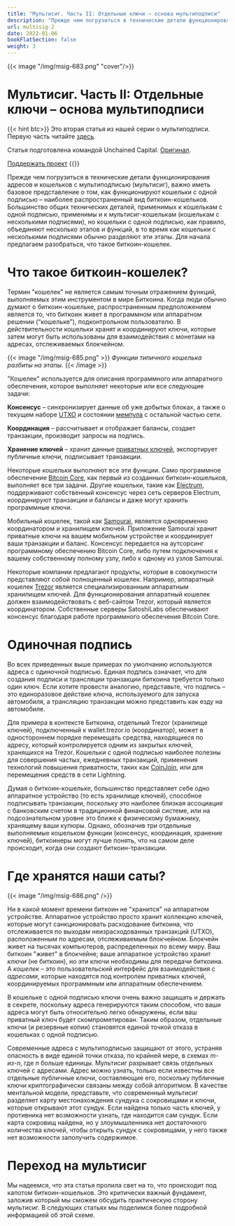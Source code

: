 ```yaml
---
title: "Мультисиг. Часть II: Отдельные ключи – основа мультиподписи"
description: "Прежде чем погрузиться в технические детали функционирования адресов и кошельков с мультиподписью (мультисиг), важно иметь базовое представление о том, как функционируют кошельки с одной подписью – наиболее распространенный вид биткоин-кошельков."
url: multisig-2
date: 2022-01-06
bookFlatSection: false
weight: 3
---
```


{{< image "/img/msig-683.png"  "cover"/>}}

# Мультисиг. Часть II: Отдельные ключи – основа мультиподписи

{{< hint btc>}}
Это вторая статья из нашей серии о мультиподписи. Первую часть читайте [здесь](/multisig-1).

Статья подготовлена командой Unchained Capital. [Оригинал](https://unchained.com/blog/single-signature-wallet/?ref=21ideas.org).

[Поддержать проект](/contribute/)
{{</hint >}}

Прежде чем погрузиться в технические детали функционирования адресов и кошельков с мультиподписью (мультисиг), важно иметь базовое представление о том, как функционируют кошельки с одной подписью – наиболее распространенный вид биткоин-кошельков. Большинство общих технических деталей, применимых к кошелькам с одной подписью, применимы и к мультисиг-кошелькам (кошелькам с несколькими подписями), но кошельки с одной подписью, как правило, объединяют несколько этапов и функций, в то время как кошельки с несколькими подписями обычно разделяют эти этапы. Для начала предлагаем разобраться, что такое биткоин-кошелек.

# Что такое биткоин-кошелек?

Термин "кошелек" не является самым точным отражением функций, выполняемых этим инструментом в мире Биткоина. Когда люди обычно думают о биткоин-кошельке, распространенным предположением является то, что биткоин живет в программном или аппаратном решении (“кошельке”), подконтрольном пользователю. В действительности кошельки хранят и координируют ключи, которые затем могут быть использованы для взаимодействия с монетами на адресах, отслеживаемых блокчейном.

{{< image "/img/msig-685.png" >}}
_Функции типичного кошелька разбиты на этапы._
{{< /image >}}

"Кошелек" используется для описания программного или аппаратного обеспечения, которое выполняет некоторые или все следующие задачи:

**Консенсус** – синхронизирует данные об уже добытых блоках, а также о текущем наборе [UTXO](https://t.me/bitcoin21ideas/151?ref=21ideas.org) и состоянии [мемпула](https://t.me/bitcoin21ideas/279?ref=21ideas.org) с остальной частью сети.

**Координация** – рассчитывает и отображает балансы, создает транзакции, производит запросы на подпись.

**Хранение ключей** – хранит данные [приватных ключей](https://www.21ideas.org/theory-security-bitcoin-wallets/), экспортирует публичные ключи, подписывает транзакции.

Некоторые кошельки выполняют все эти функции. Само программное обеспечение [Bitcoin Core](https://bitcoin.org/en/bitcoin-core/?ref=21ideas.org), как первый из созданных биткоин-кошельков, выполняет все три задачи. Другие кошельки, такие как [Electrum](https://electrum.org/?ref=21ideas.org#home), поддерживают собственный консенсус через сеть серверов Electrum, координируют транзакции и балансы и даже могут хранить программные ключи.

Мобильный кошелек, такой как [Samourai](https://samouraiwallet.com/?ref=21ideas.org), является одновременно координатором и хранилищем ключей. Приложение Samourai хранит приватные ключи на вашем мобильном устройстве и координирует ваши транзакции и баланс. Консенсус передается на аутсорсинг программному обеспечению Bitcoin Core, либо путем подключения к вашему собственному полному узлу, либо к одному из узлов Samourai.

Некоторые компании предлагают продукты, которые в совокупности представляют собой полноценный кошелек. Например, аппаратный кошелек [Trezor](https://trezor.io/?ref=21ideas.org) является специализированным аппаратным хранилищем ключей. Для функционирования аппаратный кошелек должен взаимодействовать с веб-сайтом Trezor, который является координатором. Собственные серверы SatoshiLabs обеспечивают консенсус благодаря работе программного обеспечения Bitcoin Core.

# Одиночная подпись

Во всех приведенных выше примерах по умолчанию используются адреса с одиночной подписью. Единая подпись означает, что для создания подписи и трансляции транзакции биткоина требуется только один ключ. Если хотите провести аналогию, представьте, что подпись – это единоразовое действие ключа, используемого для запуска автомобиля, а трансляцию транзакции можно представить как езду на автомобиле.

Для примера в контексте Биткоина, отдельный Trezor (хранилище ключей), подключенный к wallet.trezor.io (координатор), может в одностороннем порядке перемещать средства, находящиеся по адресу, который контролируется одним из закрытых ключей, хранящихся на Trezor. Кошельки с одной подписью наиболее полезны для совершения частых, ежедневных транзакций, применения технологий повышения приватности, таких как [CoinJoin](https://www.21ideas.org/privacy-coinjoin/), или для перемещения средств в сети Lightning.

Думая о биткоин-кошельке, большинство представляет себе одно аппаратное устройство (то есть хранилище ключей), способное подписывать транзакции, поскольку это наиболее близкая ассоциация с банковским счетом в традиционной финансовой системе, или на подсознательном уровне это ближе к физическому бумажнику, хранящему ваши купюры. Однако, обозначив три отдельные выполняемые кошельком функции (консенсус, координация, хранение ключей), биткоинеры могут лучше понять, что на самом деле происходит, когда они создают биткоин-транзакции.

# Где хранятся наши саты?

{{< image "/img/msig-686.png" />}}

Ни в какой момент времени биткоин не "хранится" на аппаратном устройстве. Аппаратное устройство просто хранит коллекцию ключей, которые могут санкционировать расходование биткоина, что отслеживается по выходам неизрасходованных транзакций (UTXO), расположенным по адресам, отслеживаемым блокчейном. Блокчейн живет на тысячах компьютеров, распределенных по всему миру. Ваш биткоин "живет" в блокчейне; ваше аппаратное устройство хранит _ключи_ (не биткоин), но эти ключи необходимы для передачи биткоина. А _кошелек_ – это пользовательский интерфейс для взаимодействия с _адресами_, которые находятся под контролем приватных ключей, координируемых программным или аппаратным обеспечением.

В кошельке с одной подписью ключи очень важно защищать и держать в секрете, поскольку адреса генерируются таким способом, что ваши адреса могут быть относительно легко обнаружены, если ваш приватный ключ будет скомпрометирован. Таким образом, отдельные ключи (и резервные копии) становятся единой точкой отказа в кошельках с одной подписью.

Современные адреса с мультиподписью защищают от этого, устраняя опасность в виде единой точки отказа, по крайней мере, в схемах _m-из-n_, где _n_ больше единицы. Мультисиг разрывает связь отдельных ключей с адресами. Адрес можно узнать, только если известны все отдельные публичные ключи, составляющие его, поскольку публичные ключи криптографически связаны между собой алгоритмом. В качестве ментальной модели, представьте, что современный мультисиг разделяет карту местонахождения сундука с сокровищами и ключи, которые открывают этот сундук. Если найдена только часть ключей, у противника нет возможности узнать, где находится сам сундук. Если карта сокровищ найдена, но у злоумышленника нет достаточного количества ключей, чтобы открыть сундук с сокровищами, у него также нет возможности заполучить содержимое.

# Переход на мультисиг

Мы надеемся, что эта статья пролила свет на то, что происходит под капотом биткоин-кошельков. Это критически важный фундамент, заложив который мы сможем обсудить практическую сторону мультисиг. В следующих статьях мы поделимся более подробной информацией об этой схеме.